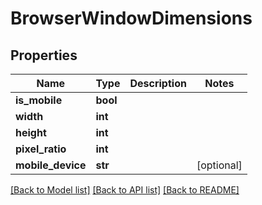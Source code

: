 # BrowserWindowDimensions

## Properties
Name | Type | Description | Notes
------------ | ------------- | ------------- | -------------
**is_mobile** | **bool** |  | 
**width** | **int** |  | 
**height** | **int** |  | 
**pixel_ratio** | **int** |  | 
**mobile_device** | **str** |  | [optional] 

[[Back to Model list]](../README.md#documentation-for-models) [[Back to API list]](../README.md#documentation-for-api-endpoints) [[Back to README]](../README.md)


